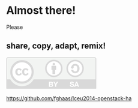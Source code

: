 # Almost there!


Please
## share, copy, adapt, remix!
![CC-BY-SA](images/by-sa.svg)

https://github.com/fghaas/lceu2014-openstack-ha
